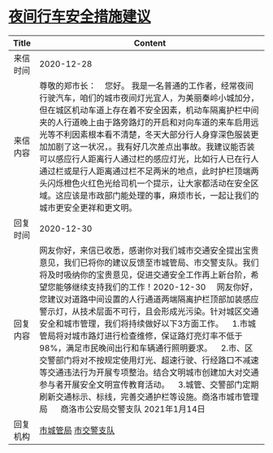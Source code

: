 # <a href="http://www.shangluo.gov.cn/zmhd/ldxxxx.jsp?urltype=leadermail.LeaderMailContentUrl&wbtreeid=1112&leadermailid=6747">夜间行车安全措施建议</a>
| Title |                                                                                                                                                                                                   Content                                                                                                                                                                                                    |
|:-----:|--------------------------------------------------------------------------------------------------------------------------------------------------------------------------------------------------------------------------------------------------------------------------------------------------------------------------------------------------------------------------------------------------------------|
| 来信时间  | 2020-12-28                                                                                                                                                                                                                                                                                                                                                                                                   |
| 来信内容  | 尊敬的郑市长：    您好。 我是一名普通的工作者，经常夜间行驶汽车，咱们的城市夜间灯光宜人，为美丽秦岭小城加分，但在城区机动车道上存在着不安全因素，机动车隔离护栏中间夹的人行道晚上由于路旁路灯的开启和对向车道的来车启用远光等不利因素根本看不清楚，冬天大部分行人身穿深色服装更加加剧了这一状况，。我有好几次差点出事故。我建议能否装可以感应行人距离行人通过栏的感应灯光，比如行人已在行人通过栏或是行人距离通过栏不足两米的地点，此时护栏顶端两头闪烁橙色火红色光给司机一个提示，让大家都活动在安全区域。这应该是市政部门能处理的事，麻烦市长，一起让我们的城市更安全更祥和更文明。                                                                                                                |
| 回复时间  | 2020-12-30                                                                                                                                                                                                                                                                                                                                                                                                   |
| 回复内容  | 网友你好，来信已收悉，感谢你对我们城市交通安全提出宝贵意见，我们已将你的建议反馈至市城管局、市交警支队。我们将及时吸纳你的宝贵意见，促进交通安全工作再上新台阶，希望您能够继续支持我们的工作！2020-12-30     网友你好，您建议对道路中间设置的人行通道两端隔离护栏顶部加装感应警示灯，从技术层面不可行，且会形成光污染。针对城区交通安全和城市管理，我们将持续做好以下3方面工作。    1.市城管局将对城市路灯进行检查维修，保证路灯亮灯率不低于98%，满足市民晚间出行和车辆通行照明要求。    2.市、区交警部门将对不按规定使用灯光、超速行驶、行经路口不减速等交通违法行为开展专项整治。结合文明城市创建加大对交通参与者开展安全文明宣传教育活动。    3.城管、交警部门定期刷新交通标示、标线，完善交通护栏等设施。商洛市城市管理局      商洛市公安局交警支队 2021年1月14日 |
| 回复机构  | <a href="../../categories/agencies/市城管局.md">市城管局</a> <a href="../../categories/agencies/市交警支队.md">市交警支队</a>                                                                                                                                                                                                                                                                                                      |
